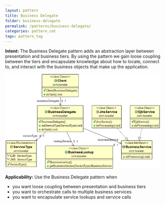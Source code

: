 ```yaml
---
layout: pattern
title: Business Delegate
folder: business-delegate
permalink: /patterns/business-delegate/
categories: pattern_cat
tags: pattern_tag
---
```


**Intent:** The Business Delegate pattern adds an abstraction layer between
presentation and business tiers. By using the pattern we gain loose coupling
between the tiers and encapsulate knowledge about how to locate, connect to,
and interact with the business objects that make up the application.

![alt text](./etc/business-delegate.png "Business Delegate")

**Applicability:** Use the Business Delegate pattern when

* you want loose coupling between presentation and business tiers
* you want to orchestrate calls to multiple business services
* you want to encapsulate service lookups and service calls
